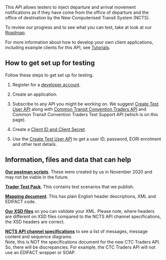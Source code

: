 This API allows testers to inject departure and arrival movement notifications as if they have come from the office of departure and the office of destination by the New Computerised Transit System (NCTS).

To review our progress and to see what you can test, take at look at our [Roadmap](/roadmaps/common-transit-convention-traders-roadmap).


For more information about how to develop your own client applications, including example clients for this API, 
see [Tutorials](/api-documentation/docs/tutorials).

## How to get set up for testing

Follow these steps to get set up for testing.

1. Register for a [developer account](https://developer.service.hmrc.gov.uk/developer/registration).

2. Create an application.    

3. Subscribe to any API you might be working on. We suggest [Create Test User API](https://developer.service.hmrc.gov.uk/api-documentation/docs/api/service/api-platform-test-user/1.0) along with [Common Transit Convention Traders API](https://developer.service.hmrc.gov.uk/api-documentation/docs/api/service/common-transit-convention-traders/1.0) and Common Transit Convention Traders Test Support API (which is on this page).     

4. Create a [Client ID and Client Secret](https://developer.service.hmrc.gov.uk/api-documentation/docs/authorisation/credentials).

5. Use the [Create Test User API](https://developer.service.hmrc.gov.uk/api-documentation/docs/api/service/api-platform-test-user/1.0) to get a user ID, password, EORI enrolment and other test details. 

## Information, files and data that can help

**[Our postman scripts](https://github.com/hmrc/common-transit-convention-traders-postman)**. These were created by us in November 2020 and may not be viable in the future.
      
**[Trader Test Pack](https://assets.publishing.service.gov.uk/government/uploads/system/uploads/attachment_data/file/782472/NCTS_8_trader_test_pack_version_6.3.2.pdf)**. This contains test scenarios that we publish. 
      
**[Mapping document](/docs/xml-2-edifact-mapping-updated12112020.pd)**. This has plain English header descriptions, XML and EDIFACT code. 
      
**[Our XSD files](documentation/xsd-reference.html)** so you can validate your XML. Please note, where headers are different on XSD files compared to the NCTS API channel specifications, the XSD headers are correct.  
      
**[NCTS API channel specifications](https://www.gov.uk/government/publications/new-computerised-transit-system-technical-specifications)** to see a list of messages, message content and sequence diagrams.  
Note, this is NOT the specifications document for the new CTC Traders API. So, there will be discrepancies. For example, the CTC Traders API will not use an EDIFACT wrapper or SOAP.

